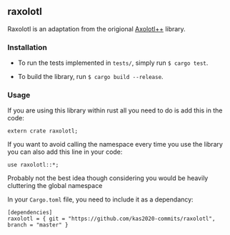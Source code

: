 ## raxolotl

Raxolotl is an adaptation from the origional
[Axolotl++](https://github.com/kas2020-commits/axolotl) library.

### Installation

- To run the tests implemented in `tests/`, simply run `$ cargo test`.

- To build the library, run `$ cargo build --release`.

### Usage

If you are using this library within rust all you need to do is add this in the
code:

```
extern crate raxolotl;
```

If you want to avoid calling the namespace every time you use the library you
can also add this line in your code:
```
use raxolotl::*;
```

Probably not the best idea though considering you would be heavily cluttering
the global namespace

In your `Cargo.toml` file, you need to include it as a dependancy:

```
[dependencies]
raxolotl = { git = "https://github.com/kas2020-commits/raxolotl", branch = "master" }
```
